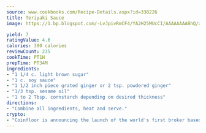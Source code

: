 ```yaml
---
source: www.cookbooks.com/Recipe-Details.aspx?id=338226
title: Teriyaki Sauce
image: https://1.bp.blogspot.com/-LvJpivRmCF4/YA2H25MUcCI/AAAAAAAABhQ/xgndXuMf7Zopp5S4RExCblnSp5YGujfSQCLcBGAsYHQ/s320/8.png

yield: 7
ratingValue: 4.6
calories: 300 calories
reviewCount: 235
cookTime: PT1H
prepTime: PT34M
ingredients:
- "1 1/4 c. light brown sugar"
- "1 c. soy sauce"
- "1 1/2 inch piece grated ginger or 2 tsp. powdered ginger"
- "1/3 tsp. sesame oil"
- "1 to 2 Tbsp. cornstarch depending on desired thickness"
directions:
- "Combine all ingredients, heat and serve."
crypto:
- "Coinfloor is announcing the launch of the world's first broker based bitcoin marketplace."
---
```

